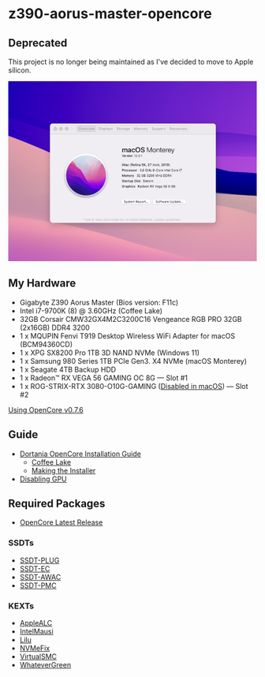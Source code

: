 # z390-aorus-master-opencore

## Deprecated

This project is no longer being maintained as I've decided to move to Apple silicon.

![About This Mac](resources/images/about-this-mac.png)

## My Hardware
- Gigabyte Z390 Aorus Master (Bios version: F11c)
- Intel i7-9700K (8) @ 3.60GHz (Coffee Lake)
- 32GB Corsair CMW32GX4M2C3200C16 Vengeance RGB PRO 32GB (2x16GB) DDR4 3200
- 1 x MQUPIN Fenvi T919 Desktop Wireless WiFi Adapter for macOS (BCM94360CD)
- 1 x XPG SX8200 Pro 1TB 3D NAND NVMe (Windows 11)
- 1 x Samsung 980 Series 1TB PCIe Gen3. X4 NVMe (macOS Monterey)
- 1 x Seagate 4TB Backup HDD
- 1 x Radeon™ RX VEGA 56 GAMING OC 8G — Slot #1
- 1 x ROG-STRIX-RTX 3080-O10G-GAMING ([Disabled in macOS](https://github.com/joelthecoder/z390-aorus-master-opencore/commit/120f6618d19da87f12fd94ad9dd03d9637bc2dc6)) — Slot #2

[Using OpenCore v0.7.6](https://github.com/acidanthera/OpenCorePkg/releases/tag/0.7.6)

## Guide
- [Dortania OpenCore Installation Guide](https://dortania.github.io/OpenCore-Install-Guide/)
  - [Coffee Lake](https://dortania.github.io/OpenCore-Install-Guide/config.plist/coffee-lake.html)
  - [Making the Installer](https://dortania.github.io/OpenCore-Install-Guide/installer-guide/mac-install.html)
- [Disabling GPU](https://dortania.github.io/OpenCore-Install-Guide/extras/spoof.html)

## Required Packages
- [OpenCore Latest Release](https://github.com/acidanthera/OpenCorePkg/releases)

### SSDTs

- [SSDT-PLUG](https://github.com/dortania/Getting-Started-With-ACPI/blob/master/extra-files/compiled/SSDT-PLUG-DRTNIA.aml)
- [SSDT-EC](https://github.com/dortania/Getting-Started-With-ACPI/blob/master/extra-files/compiled/SSDT-EC-USBX-DESKTOP.aml)
- [SSDT-AWAC](https://github.com/dortania/Getting-Started-With-ACPI/blob/master/extra-files/compiled/SSDT-AWAC.aml)
- [SSDT-PMC](https://github.com/dortania/Getting-Started-With-ACPI/blob/master/extra-files/compiled/SSDT-PMC.aml)

### KEXTs
- [AppleALC](https://github.com/acidanthera/AppleALC/releases)
- [IntelMausi](https://github.com/acidanthera/IntelMausi/releases)
- [Lilu](https://github.com/acidanthera/lilu/releases)
- [NVMeFix](https://github.com/acidanthera/NVMeFix/releases)
- [VirtualSMC](https://github.com/acidanthera/virtualsmc/releases)
- [WhateverGreen](https://github.com/acidanthera/whatevergreen/releases)
